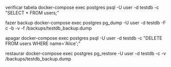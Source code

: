 verificar tabela
docker-compose exec postgres psql -U user -d testdb -c "SELECT * FROM users;"

fazer backup
docker-compose exec postgres pg_dump -U user -d testdb -F c -b -v -f /backups/testdb_backup.dump

apagar
docker-compose exec postgres psql -U user -d testdb -c "DELETE FROM users WHERE name='Alice';"

restaurar
docker-compose exec postgres pg_restore -U user -d testdb -c -v /backups/testdb_backup.dump
